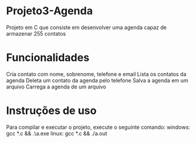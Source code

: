 # Projeto3-Agenda
Projeto em C que consiste em desenvolver uma agenda capaz de armazenar 255 contatos

# Funcionalidades
Cria contato com nome, sobrenome, telefone e email
Lista os contatos da agenda
Deleta um contato da agenda pelo telefone
Salva a agenda em um arquivo
Carrega a agenda de um arquivo

# Instruções de uso
Para compilar e executar o projeto, execute o seguinte comando:
windows: gcc *.c && .\a.exe
linux: gcc *.c && ./a.out